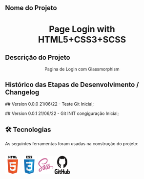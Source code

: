 ## Nome do Projeto
<h1 align="center">Page Login with HTML5+CSS3+SCSS</h1>

## Descrição do Projeto
<p align="center">Pagina de Login com Glassmorphism</p>

<h2>Histórico das Etapas de Desenvolvimento / Changelog</h2>

<p>## Version 0.0.0 21/06/22 - Teste Git Inicial;</p>
<p>## Version 0.0.1 21/06/22 - Git INIT congiguração Inicial;</p>

<h2>🛠 Tecnologias</h2>

<p>As seguintes ferramentas foram usadas na construção do projeto:</p>

<div style="display: inline_block"><br> 

<img align="center" alt="HTML5" height="60" width="50" src="assets/img/logos/html5.png">

<img align="center" alt="CSS3" height="60" width="50" src="assets/img/logos/css3.png">

<img align="center" alt="SASS" height="60" width="50" src="assets/img/logos/sass.png">

<img align="center" alt="GITHUB" height="60" width="50" src="assets/img/logos/github.png">

</div>